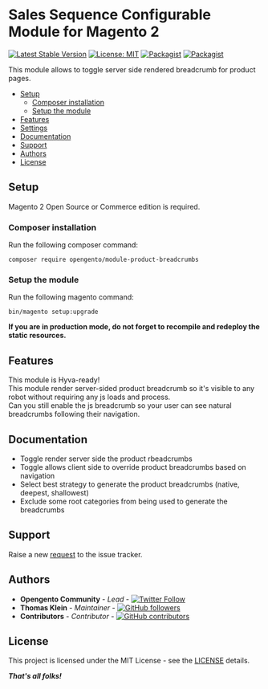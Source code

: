 # Sales Sequence Configurable Module for Magento 2

[![Latest Stable Version](https://img.shields.io/packagist/v/opengento/module-product-breadcrumbs.svg?style=flat-square)](https://packagist.org/packages/opengento/module-product-breadcrumbs)
[![License: MIT](https://img.shields.io/github/license/opengento/magento2-product-breadcrumbs.svg?style=flat-square)](./LICENSE) 
[![Packagist](https://img.shields.io/packagist/dt/opengento/module-product-breadcrumbs.svg?style=flat-square)](https://packagist.org/packages/opengento/module-product-breadcrumbs/stats)
[![Packagist](https://img.shields.io/packagist/dm/opengento/module-product-breadcrumbs.svg?style=flat-square)](https://packagist.org/packages/opengento/module-product-breadcrumbs/stats)

This module allows to toggle server side rendered breadcrumb for product pages.

 - [Setup](#setup)
   - [Composer installation](#composer-installation)
   - [Setup the module](#setup-the-module)
 - [Features](#features)
 - [Settings](#settings)
 - [Documentation](#documentation)
 - [Support](#support)
 - [Authors](#authors)
 - [License](#license)

## Setup

Magento 2 Open Source or Commerce edition is required.

### Composer installation

Run the following composer command:

```
composer require opengento/module-product-breadcrumbs
```

### Setup the module

Run the following magento command:

```
bin/magento setup:upgrade
```

**If you are in production mode, do not forget to recompile and redeploy the static resources.**

## Features

This module is Hyva-ready!  
This module render server-sided product breadcrumb so it's visible to any robot without requiring any js loads and process.  
Can you still enable the js breadcrumb so your user can see natural breadcrumbs following their navigation.

## Documentation

- Toggle render server side the product rbeadcrumbs
- Toggle allows client side to override product breadcrumbs based on navigation
- Select best strategy to generate the product breadcrumbs (native, deepest, shallowest)
- Exclude some root categories from being used to generate the breadcrumbs

## Support

Raise a new [request](https://github.com/opengento/magento2-product-breadcrumbs/issues) to the issue tracker.

## Authors

- **Opengento Community** - *Lead* - [![Twitter Follow](https://img.shields.io/twitter/follow/opengento.svg?style=social)](https://twitter.com/opengento)
- **Thomas Klein** - *Maintainer* - [![GitHub followers](https://img.shields.io/github/followers/thomas-kl1.svg?style=social)](https://github.com/thomas-kl1)
- **Contributors** - *Contributor* - [![GitHub contributors](https://img.shields.io/github/contributors/opengento/magento2-product-breadcrumbs.svg?style=flat-square)](https://github.com/opengento/magento2-product-breadcrumbs/graphs/contributors)

## License

This project is licensed under the MIT License - see the [LICENSE](./LICENSE) details.

***That's all folks!***
